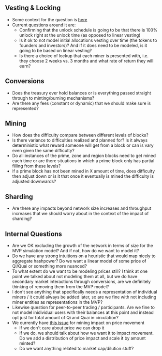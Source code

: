 ## Vesting & Locking

- Some context for the question is [here](https://github.com/BlockScience/Quai-Macro-Model/issues/6)
- Current questions around it are:
    - Confirming that the unlock schedule is going to be that there is 100% unlock right at the unlock time (as opposed to linear vesting)
    - Is it ok to not model initial allocations vesting over time (the tokens to founders and investors)? And if it does need to be modeled, is it going to be based on linear vesting?
    - Is there a choice of lockup that each miner is presented with, i.e. they choose 2 weeks vs. 3 months and what rate of return they will earn?

## Conversions

- Does the treasury ever hold balances or is everything passed straight through to minting/burning mechanisms?
- Are there any fees (constant or dynamic) that we should make sure is represented? 

## Mining

- How does the difficulty compare between different levels of blocks?
- Is there variance to difficulties realized and planned for? Is it always deterministic what reward someone will get from a block or can is vary even given the same difficulty?
- Do all instances of the prime, zone and region blocks need to get mined each time or are there situations in which a prime block only has partial filling from these levels?
- If a prime block has not been mined in X amount of time, does difficulty then adjust down or is it that once it eventually is mined the difficulty is adjusted downwards?

## Sharding

- Are there any impacts beyond network size increases and throughput increases that we should worry about in the context of the impact of sharding?

## Internal Questions

- Are we OK excluding the growth of the network in terms of size for the MVP simulation model? And if not, how do we want to model it?
- Do we have any strong intuitions on a heuristic that would map nicely to aggregate hashpower? Do we want a linear model of some price of Qi/Quai or something more nuanced?
- To what extent do we want to be modeling prices still? I think at one point we talked about not modeling them at all, but we do have secondary market interactions through conversions, are we definitely thinking of removing them from the MVP model?
- I don't see anything that specifically needs a representation of individual miners / it could always be added later, so are we fine with not including miner entities as representations in the MVP?
- Likewise question for peer-to-peer trading / participants. Are we fine to not model inidividual users with their balances at this point and instead opt just for total amount of Qi and Quai in circulation?
- We currently have [this issue](https://github.com/BlockScience/Quai-Macro-Model/issues/114) for mining impact on price movement
    - If we don't care about price we can drop it
    - If we do, we should talk about how we want it to impact movement. Do we add a distribution of price impact and scale it by amount minted?
    - Do we want anything related to market cap/dilution stuff?